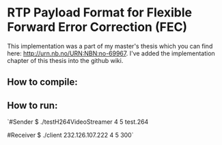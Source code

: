 # RTP Payload Format for Flexible Forward Error Correction (FEC)

This implementation was a part of my master's thesis which you can find here: http://urn.nb.no/URN:NBN:no-69967. I've added the implementation chapter of this thesis into the github wiki.

## How to compile:

## How to run:
`#Sender
$ ./testH264VideoStreamer 4 5 test.264

#Receiver
$ ./client 232.126.107.222 4 5 300`

